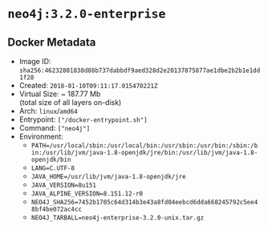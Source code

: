 # `neo4j:3.2.0-enterprise`

## Docker Metadata

- Image ID: `sha256:46232801838d88b737dabbdf9aed328d2e20137875877ae1dbe2b2b1e1dd1f28`
- Created: `2018-01-10T09:11:17.015470221Z`
- Virtual Size: ~ 187.77 Mb  
  (total size of all layers on-disk)
- Arch: `linux`/`amd64`
- Entrypoint: `["/docker-entrypoint.sh"]`
- Command: `["neo4j"]`
- Environment:
  - `PATH=/usr/local/sbin:/usr/local/bin:/usr/sbin:/usr/bin:/sbin:/bin:/usr/lib/jvm/java-1.8-openjdk/jre/bin:/usr/lib/jvm/java-1.8-openjdk/bin`
  - `LANG=C.UTF-8`
  - `JAVA_HOME=/usr/lib/jvm/java-1.8-openjdk/jre`
  - `JAVA_VERSION=8u151`
  - `JAVA_ALPINE_VERSION=8.151.12-r0`
  - `NEO4J_SHA256=7452b1705c64d314b3e43a8fd04eebcd6dda668245792c5ee48bf4be072ac4cc`
  - `NEO4J_TARBALL=neo4j-enterprise-3.2.0-unix.tar.gz`
